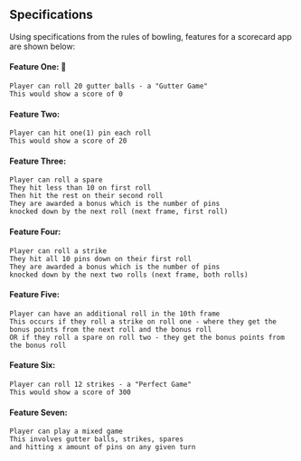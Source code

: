 ## Specifications

Using specifications from the rules of bowling,
features for a scorecard app are shown below:

#### Feature One: 🚧
```
Player can roll 20 gutter balls - a "Gutter Game"
This would show a score of 0
```

#### Feature Two:
```
Player can hit one(1) pin each roll  
This would show a score of 20
```

#### Feature Three:
```
Player can roll a spare
They hit less than 10 on first roll
Then hit the rest on their second roll
They are awarded a bonus which is the number of pins
knocked down by the next roll (next frame, first roll)
```

#### Feature Four:
```
Player can roll a strike
They hit all 10 pins down on their first roll
They are awarded a bonus which is the number of pins
knocked down by the next two rolls (next frame, both rolls)
```

#### Feature Five:
```
Player can have an additional roll in the 10th frame
This occurs if they roll a strike on roll one - where they get the bonus points from the next roll and the bonus roll
OR if they roll a spare on roll two - they get the bonus points from the bonus roll
```

#### Feature Six:
```
Player can roll 12 strikes - a "Perfect Game"
This would show a score of 300
```

#### Feature Seven:
```
Player can play a mixed game
This involves gutter balls, strikes, spares  
and hitting x amount of pins on any given turn
```
